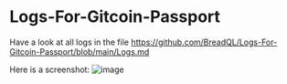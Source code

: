 # Logs-For-Gitcoin-Passport
Have a look at all logs in the file https://github.com/BreadQL/Logs-For-Gitcoin-Passport/blob/main/Logs.md

Here is a screenshot:
![image](https://github.com/BreadQL/Logs-For-Gitcoin-Passport/assets/123444999/594dcc9b-d0fd-4aa7-bb86-f46191d2eaf9)
